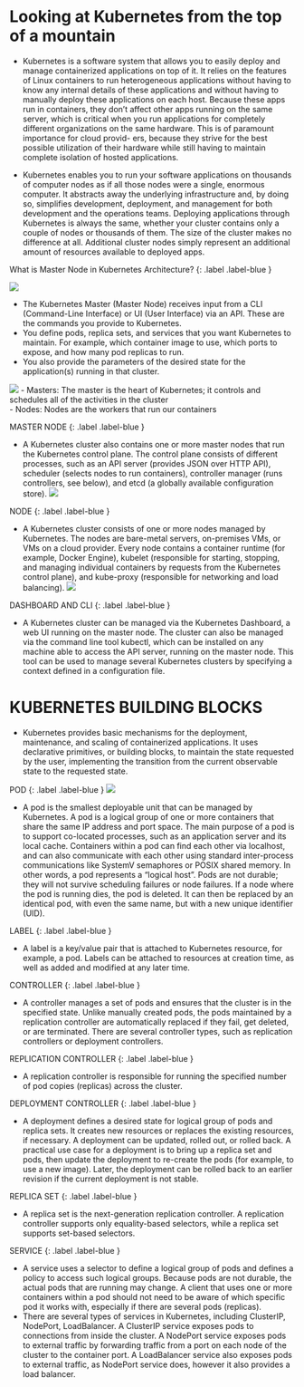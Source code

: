 # Looking at Kubernetes from the top of a mountain

- Kubernetes is a software system that allows you to easily deploy and manage containerized applications on top of it. It relies on the features of Linux containers to run heterogeneous applications without having to know any internal details of these applications and without having to manually deploy these applications on each host. Because these apps run in containers, they don’t affect other apps running on the same server, which is critical when you run applications for completely different organizations on the same hardware. This is of paramount importance for cloud provid- ers, because they strive for the best possible utilization of their hardware while still having to maintain complete isolation of hosted applications.

- Kubernetes enables you to run your software applications on thousands of computer nodes as if all those nodes were a single, enormous computer. It abstracts away the underlying infrastructure and, by doing so, simplifies development, deployment, and management for both development and the operations teams.
Deploying applications through Kubernetes is always the same, whether your cluster contains only a couple of nodes or thousands of them. The size of the cluster makes no difference at all. Additional cluster nodes simply represent an additional amount of resources available to deployed apps.

 What is Master Node in Kubernetes Architecture?
 {: .label .label-blue }

![](https://raw.githubusercontent.com/sangam14/ContainerLabs/master/img/k8s_arch_new.png)

- The Kubernetes Master (Master Node) receives input from a CLI (Command-Line Interface) or UI (User Interface) via an API. These are the commands you provide to Kubernetes.
- You define pods, replica sets, and services that you want Kubernetes to maintain. For example, which container image to use, which ports to expose, and how many pod replicas to run.
- You also provide the parameters of the desired state for the application(s) running in that cluster.

![](https://raw.githubusercontent.com/sangam14/ContainerLabs/master/img/master-node-k8s.png)
    - Masters: The master is the heart of Kubernetes; it controls and schedules all of the activities in the cluster <br>
    - Nodes: Nodes are the workers that run our containers

 MASTER NODE
 {: .label .label-blue }
- A Kubernetes cluster also contains one or more master nodes that run the Kubernetes control plane. The control plane consists of different processes, such as an API server (provides JSON over HTTP API), scheduler (selects nodes to run containers), controller manager (runs controllers, see below), and etcd (a globally available configuration store).
![](https://raw.githubusercontent.com/sangam14/ContainerLabs/master/img/kubernetes-master-node.png)

NODE
{: .label .label-blue }
- A Kubernetes cluster consists of one or more nodes managed by Kubernetes. The nodes are bare-metal servers, on-premises VMs, or VMs on a cloud provider. Every node contains a container runtime (for example, Docker Engine), kubelet (responsible for starting, stopping, and managing individual containers by requests from the Kubernetes control plane), and kube-proxy (responsible for networking and load balancing).
![](https://raw.githubusercontent.com/sangam14/ContainerLabs/master/img/worker-node.png)

DASHBOARD AND CLI
{: .label .label-blue }
- A Kubernetes cluster can be managed via the Kubernetes Dashboard, a web UI running on the master node. The cluster can also be managed via the command line tool kubectl, which can be installed on any machine able to access the API server, running on the master node. This tool can be used to manage several Kubernetes clusters by specifying a context defined in a configuration file.

# KUBERNETES BUILDING BLOCKS
- Kubernetes provides basic mechanisms for the deployment, maintenance, and scaling of containerized applications. It uses declarative primitives, or building blocks, to maintain the state requested by the user, implementing the transition from the current observable state to the requested state.

POD
{: .label .label-blue }
![](https://raw.githubusercontent.com/sangam14/ContainerLabs/master/img/pods-k8s.png)
- A pod is the smallest deployable unit that can be managed by Kubernetes. A pod is a logical group of one or more containers that share the same IP address and port space. The main purpose of a pod is to support co-located processes, such as an application server and its local cache. Containers within a pod can find each other via localhost, and can also communicate with each other using standard inter-process communications like SystemV semaphores or POSIX shared memory. In other words, a pod represents a “logical host”. Pods are not durable; they will not survive scheduling failures or node failures. If a node where the pod is running dies, the pod is deleted. It can then be replaced by an identical pod, with even the same name, but with a new unique identifier (UID).

LABEL
{: .label .label-blue }
- A label is a key/value pair that is attached to Kubernetes resource, for example, a pod. Labels can be attached to resources at creation time, as well as added and modified at any later time.

CONTROLLER
{: .label .label-blue }
- A controller manages a set of pods and ensures that the cluster is in the specified state. Unlike manually created pods, the pods maintained by a replication controller are automatically replaced if they fail, get deleted, or are terminated. There are several controller types, such as replication controllers or deployment controllers.

REPLICATION CONTROLLER
{: .label .label-blue }
- A replication controller is responsible for running the specified number of pod copies (replicas) across the cluster.

DEPLOYMENT CONTROLLER
 {: .label .label-blue }
- A deployment defines a desired state for logical group of pods and replica sets. It creates new resources or replaces the existing resources, if necessary. A deployment can be updated, rolled out, or rolled back. A practical use case for a deployment is to bring up a replica set and pods, then update the deployment to re-create the pods (for example, to use a new image). Later, the deployment can be rolled back to an earlier revision if the current deployment is not stable.

 REPLICA SET
 {: .label .label-blue }
- A replica set is the next-generation replication controller. A replication controller supports only equality-based selectors, while a replica set supports set-based selectors.

 SERVICE
 {: .label .label-blue }
- A service uses a selector to define a logical group of pods and defines a policy to access such logical groups. Because pods are not durable, the actual pods that are running may change. A client that uses one or more containers within a pod should not need to be aware of which specific pod it works with, especially if there are several pods (replicas).
- There are several types of services in Kubernetes, including ClusterIP, NodePort, LoadBalancer. A ClusterIP service exposes pods to connections from inside the cluster. A NodePort service exposes pods to external traffic by forwarding traffic from a port on each node of the cluster to the container port. A LoadBalancer service also exposes pods to external traffic, as NodePort service does, however it also provides a load balancer.


